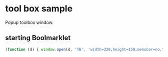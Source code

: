 tool box sample
====

Popup toolbox window.

starting Boolmarklet
----

```js
(function (d) { window.open(d, 'TB', 'width=320,height=150,menubar=no,toolbar=no,scrollbars=yes'); })('toolbox.html');
```

